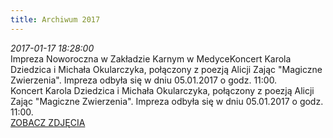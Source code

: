 ```yaml
---
title: Archiwum 2017
---
```


<div class="archiveItem">
<i>2017-01-17 18:28:00</i><br>
Impreza Noworoczna w Zakładzie Karnym w MedyceKoncert Karola Dziedzica i Michała Okularczyka, połączony z poezją Alicji Zając "Magiczne Zwierzenia". Impreza odbyła się w dniu 05.01.2017 o godz. 11:00.<br>
Koncert Karola Dziedzica i Michała Okularczyka, połączony z poezją Alicji Zając "Magiczne Zwierzenia". Impreza odbyła się w dniu 05.01.2017 o godz. 11:00.<br>
<a href='#' onclick="openImageBrowser(event, '["img/archive_files/01/10922791_780092128751758_9072447742198021141_n.jpg", "img/archive_files/02/obraz1 031.jpg", "img/archive_files/02/obraz1 037.jpg", "img/archive_files/02/obraz1 041.jpg", "img/archive_files/02/obraz1 042.jpg"]', 0)" class='loadImages'>ZOBACZ ZDJĘCIA</a>
</div>
